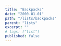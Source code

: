 ```yaml
---
title: "Backpacks"
date: "2000-01-01"
path: "/lists/backpacks"
parent: "lists"
excerpt: ""
# tags: ["list"]
published: false
---
```


